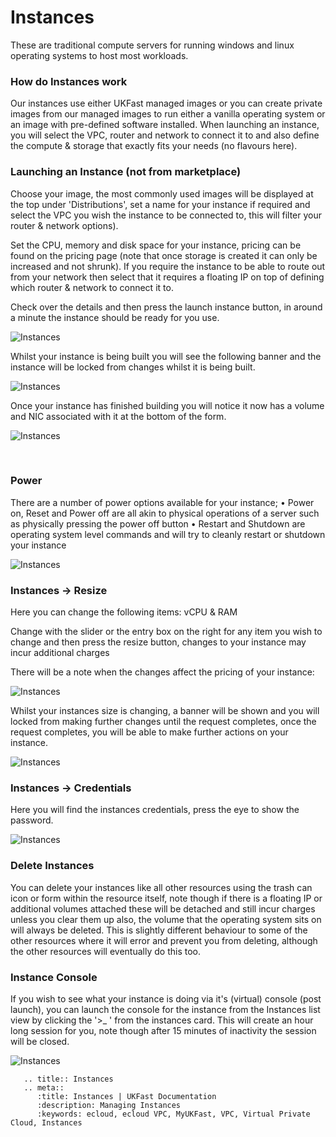# Instances
These are traditional compute servers for running windows and linux operating systems to host most workloads.

### How do Instances work
Our instances use either UKFast managed images or you can create private images from our managed images to run either a vanilla operating system or an image with pre-defined software installed. When launching an instance, you will select the VPC, router and network to connect it to and also define the compute & storage that exactly fits your needs (no flavours here).

### Launching an Instance (not from marketplace)

Choose your image, the most commonly used images will be displayed at the top under 'Distributions', set a name for your instance if required and select the VPC you wish the instance to be connected to, this will filter your router & network options).

Set the CPU, memory and disk space for your instance, pricing can be found on the pricing page (note that once storage is created it can only be increased and not shrunk). If you require the instance to be able to route out from your network then select that it requires a floating IP on top of defining which router & network to connect it to.

Check over the details and then press the launch instance button, in around a minute the
instance should be ready for you use.

![Instances](files/instance-create.png)

Whilst your instance is being built you will see the following banner and the instance will be locked from changes whilst it is being built.

![Instances](files/instance-building.png)


Once your instance has finished building you will notice it now has a volume and NIC associated with it at the bottom of the form.

![Instances](files/instance-launched.png)

 
### Power
There are a number of power options available for your instance;
•	Power on, Reset and Power off are all akin to physical operations of a server such as physically pressing the power off button
•	Restart and Shutdown are operating system level commands and will try to cleanly restart or shutdown your instance 

![Instances](files/instance-power.png)

### Instances -> Resize

Here you can change the following items: vCPU & RAM

Change with the slider or the entry box on the right for any item you wish to change and then press the resize button, changes to your instance may incur additional charges

There will be a note when the changes affect the pricing of your instance:

![Instances](files/instance-resize.png)

Whilst your instances size is changing, a banner will be shown and you will locked from making further changes until the request completes, once the request completes, you will be able to make further actions on your instance.

![Instances](files/instance-resize-complete.png)

### Instances -> Credentials

Here you will find the instances credentials, press the eye to show the password.

![Instances](files/instance-credentials.png)

### Delete Instances
You can delete your instances like all other resources using the trash can icon or form within the resource itself, note though if there is a floating IP or additional volumes attached these will be detached and still incur charges unless you clear them up also, the volume that the operating system sits on will always be deleted. This is slightly different behaviour to some of the other resources where it will error and prevent you from deleting, although the other resources will eventually do this too.

### Instance Console
If you wish to see what your instance is doing via it's (virtual) console (post launch), you can launch the console for the instance from the Instances list view by clicking the '>_ ' from the instances card. This will create an hour long session for you, note though after 15 minutes of inactivity the session will be closed.

![Instances](files/instance-console.png)


```eval_rst
   .. title:: Instances
   .. meta::
      :title: Instances | UKFast Documentation
      :description: Managing Instances
      :keywords: ecloud, ecloud VPC, MyUKFast, VPC, Virtual Private Cloud, Instances
```

